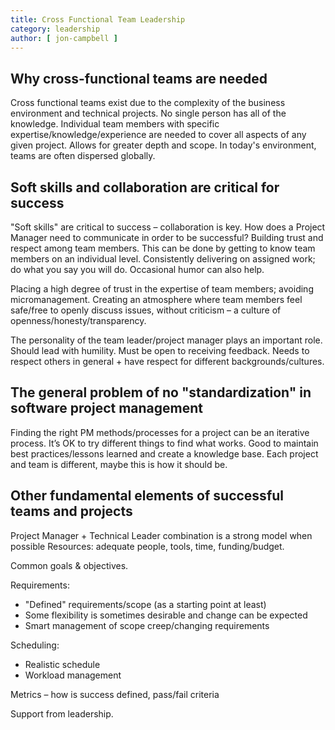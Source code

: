 ```yaml
---
title: Cross Functional Team Leadership 
category: leadership
author: [ jon-campbell ]
---
```


##	Why cross-functional teams are needed

Cross functional teams exist due to the complexity of the business environment and technical projects. No single person has all of the knowledge. Individual team members with specific expertise/knowledge/experience are needed to cover all aspects of any given project. Allows for greater depth and scope. In today's environment, teams are often dispersed globally.

## Soft skills and collaboration are critical for success

"Soft skills" are critical to success – collaboration is key. How does a Project Manager need to communicate in order to be successful? Building trust and respect among team members. This can be done by getting to know team members on an individual level. Consistently delivering on assigned work; do what you say you will do. Occasional humor can also help.

Placing a high degree of trust in the expertise of team members; avoiding micromanagement. Creating an atmosphere where team members feel safe/free to openly discuss issues, without criticism – a culture of openness/honesty/transparency.

The personality of the team leader/project manager plays an important role. Should lead with humility. Must be open to receiving feedback. Needs to respect others in general + have respect for different backgrounds/cultures.

##	The general problem of no "standardization" in software project management

Finding the right PM methods/processes for a project can be an iterative process. It’s OK to try different things to find what works. Good to maintain best practices/lessons learned and create a knowledge base. Each project and team is different, maybe this is how it should be.

## Other fundamental elements of successful teams and projects

Project Manager + Technical Leader combination is a strong model when possible Resources: adequate people, tools, time, funding/budget.

Common goals & objectives. 

Requirements:

* "Defined" requirements/scope (as a starting point at least)
* Some flexibility is sometimes desirable and change can be expected
* Smart management of scope creep/changing requirements

Scheduling:

* Realistic schedule
* Workload management

Metrics – how is success defined, pass/fail criteria

Support from leadership.

